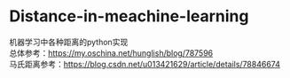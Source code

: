 # Distance-in-meachine-learning

机器学习中各种距离的python实现   
总体参考：https://my.oschina.net/hunglish/blog/787596   
马氏距离参考：https://blog.csdn.net/u013421629/article/details/78846674     

